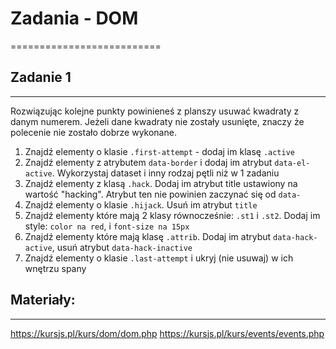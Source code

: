 # Zadania - DOM
==========================


## Zadanie 1
--------------------------
Rozwiązując kolejne punkty powinieneś z planszy usuwać kwadraty z danym numerem.
Jeżeli dane kwadraty nie zostały usunięte, znaczy że polecenie nie zostało dobrze wykonane.

1. Znajdź elementy o klasie `.first-attempt` - dodaj im klasę `.active`
2. Znajdź elementy z atrybutem `data-border` i dodaj im atrybut `data-el-active`. Wykorzystaj dataset i inny rodzaj pętli niż w 1 zadaniu
3. Znajdź elementy z klasą `.hack`. Dodaj im atrybut title ustawiony na wartość "hacking". Atrybut ten nie powinien zaczynać się od `data-`
4. Znajdź elementy o klasie `.hijack`. Usuń im atrybut `title`
5. Znajdź elementy które mają 2 klasy równocześnie: `.st1` i `.st2`. Dodaj im style: `color na red`, i `font-size na 15px`
6. Znajdź elementy które mają klasę `.attrib`. Dodaj im atrybut `data-hack-active`, usuń atrybut `data-hack-inactive`
7. Znajdź elementy o klasie `.last-attempt` i ukryj (nie usuwaj) w ich wnętrzu spany


## Materiały:
--------------------------
https://kursjs.pl/kurs/dom/dom.php
https://kursjs.pl/kurs/events/events.php

